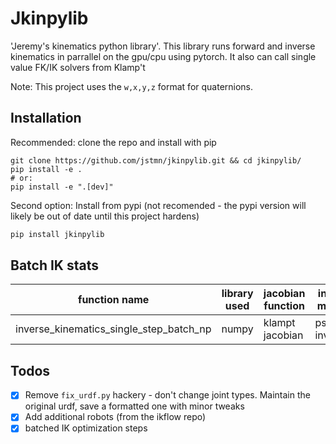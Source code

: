 # Jkinpylib

'Jeremy's kinematics python library'. This library runs forward and inverse kinematics in parrallel on the gpu/cpu using pytorch. It also can call single value FK/IK solvers from Klamp't

Note: This project uses the `w,x,y,z` format for quaternions.

## Installation

Recommended: clone the repo and install with pip
```
git clone https://github.com/jstmn/jkinpylib.git && cd jkinpylib/
pip install -e .
# or:
pip install -e ".[dev]"
```

Second option: Install from pypi (not recomended - the pypi version will likely be out of date until this project hardens)
``` bash
pip install jkinpylib
```

## Batch IK stats

function name  | library used  | jacobian function | inverse method | runtime for 10 | runtime for 100
-------------  | ----------------- | ----------------- | -------------- | -------------- | ---------------
inverse_kinematics_single_step_batch_np | numpy   | klampt jacobian   | pseudo-inverse | -1  | -1



## Todos
- [x] Remove `fix_urdf.py` hackery - don't change joint types. Maintain the original urdf, save a formatted one with minor tweaks
- [x] Add additional robots (from the ikflow repo)
- [x] batched IK optimization steps